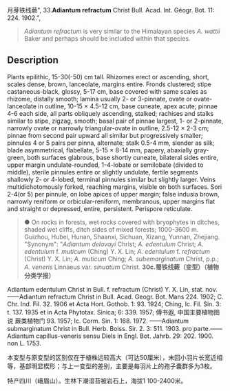 月芽铁线蕨",
33.**Adiantum refractum** Christ Bull. Acad. Int. Géogr. Bot. 11: 224. 1902.",

> *Adiantum refractum* is very similar to the Himalayan species *A. wattii* Baker and perhaps should be included within that species.

## Description
Plants epilithic, 15-30(-50) cm tall. Rhizomes erect or ascending, short, scales dense, brown, lanceolate, margins entire. Fronds clustered; stipe castaneous-black, glossy, 5-17 cm, base covered with same scales as rhizome, distally smooth; lamina usually 2- or 3-pinnate, ovate or ovate-lanceolate in outline, 10-15 × 4.5-12 cm, base cuneate, apex acute; pinnae 4-6 each side, all parts obliquely ascending, stalked; rachises and stalks similar to stipe, zigzag, smooth; basal pair of pinnae largest, 1- or 2-pinnate, narrowly ovate or narrowly triangular-ovate in outline, 2.5-12 × 2-3 cm; pinnae from second pair upward all similar but progressively smaller; pinnules 4 or 5 pairs per pinna, alternate; stalk 0.5-4 mm, slender as silk; blade asymmetrical, flabellate, 5-15 × 8-14 mm, papery, abaxially gray-green, both surfaces glabrous, base shortly cuneate, bilateral sides entire, upper margin undulate-rounded, 1-4-lobate or semilobate (divided to middle), sterile pinnules entire or slightly undulate, fertile segments shallowly 2- or 4-lobed, terminal pinnules similar but slightly larger. Veins multidichotomously forked, reaching margins, visible on both surfaces. Sori 2-4(or 5) per pinnule, on lobe apices of upper margin; false indusia brown, narrowly reniform or orbicular-reniform, membranous, upper margins flat and straight or depressed, entire, persistent. Perispore reticulate.

> ● On rocks in forests, wet rocks covered with bryophytes in ditches, shaded wet cliffs, ditch sides of mixed forests; 1000-3600 m. Guizhou, Hubei, Hunan, Shaanxi, Sichuan, Xizang, Yunnan, Zhejiang.
  "Synonym": "*Adiantum delavayi* Christ; *A. edentulum* Christ; *A. edentulum* f. *muticum* (Ching) Y. X. Lin; *A. edentulum* f. *refractum* (Christ) Y. X. Lin; *A. muticum* Ching; *A. subemarginatum* Christ, p.p.; *A. veneris* Linnaeus var. *sinuatum* Christ.
**30c.蜀铁线蕨（变型）（植物分类学报）**

Adiantum edentulum Christ in Bull. f. refractum (Christ) Y. X. Lin, stat. nov. ——Adiantum refractum Christ in Bull. Acad. Geogr. Bot. Mans 224. 1902; C. Chr. Ind. Fil. 32. 1906 et Acta Hort. Gothob. 1: 93. 1924; Ching, Ic. Fil. Sin. 3: t. 137. 1935 et in Acta Phytotax. Sinica; 6: 339. 1957; 傅书遐, 中国主要植物图说 蕨类植物门 93. 1957; Ic. Corm. Sin. 1: 168. 1972. ——Adiantum submarginatum Christ in Bull. Herb. Boiss. Sir. 2. 3: 511. 1903. pro parte.——Adiantum capillus-veneris sensu Diels in Engl. Bot. Jahrb. 29: 202. 1900. non L. 1753.

本变型与原变型的区别仅在于植株远较高大（可达50厘米），末回小羽片长宽近相等，基部明显楔形；与上一变型的差别，主要是每羽片上的孢子囊群多为3枚。

特产四川（峨眉山）。生林下潮湿苔被岩石上，海拔1 100-2400米。
